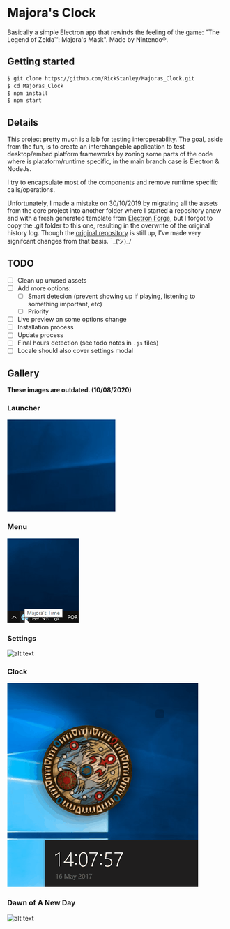 # Majora's Clock

Basically a simple Electron app that rewinds the feeling of the game: "The Legend of Zelda™: Majora's Mask". Made by Nintendo®.

## Getting started
``` bash
$ git clone https://github.com/RickStanley/Majoras_Clock.git
$ cd Majoras_Clock
$ npm install
$ npm start
```

## Details

This project pretty much is a lab for testing interoperability. The goal, aside from the fun, is to create an interchangeble application to test desktop/embed platform frameworks by zoning some parts of the code where is plataform/runtime specific, in the main branch case is Electron & NodeJs.

I try to encapsulate most of the components and remove runtime specific calls/operations.

Unfortunately, I made a mistake on 30/10/2019 by migrating all the assets from the core project into another folder where I started a repository anew and with a fresh generated template from [Electron Forge](https://www.electronforge.io/), but I forgot to copy the .git folder to this one, resulting in the overwrite of the original history log. Though the [original repository](https://github.com/Mozz4rt/MAJORAS_TIME) is still up, I've made very signifcant changes from that basis. ¯\_(ツ)_/

## TODO

- [ ] Clean up unused assets
- [ ] Add more options:
  - [ ] Smart detecion (prevent showing up if playing, listening to something important, etc)
  - [ ] Priority
- [ ] Live preview on some options change
- [ ] Installation process
- [ ] Update process
- [ ] Final hours detection (see todo notes in `.js` files)
- [ ] Locale should also cover settings modal

## Gallery

**These images are outdated. (10/08/2020)**

### Launcher
![alt text](https://github.com/RickStanley/Majoras_Clock/blob/master/gifs/mj-launch.gif "Launcher")

### Menu
![alt text](https://github.com/RickStanley/Majoras_Clock/blob/master/gifs/trayMenu.gif "Tray Menu")

### Settings
![alt text](https://github.com/RickStanley/Majoras_Clock/blob/master/gifs/Settings.gif "Settings")

### Clock
![alt text](https://github.com/RickStanley/Majoras_Clock/blob/master/gifs/clock.gif "Clock")

### Dawn of A New Day
![alt text](https://github.com/RickStanley/Majoras_Clock/blob/master/gifs/DawnOf.gif "Dawn of -")